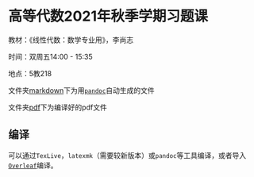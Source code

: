 # 高等代数2021年秋季学期习题课

教材：《线性代数：数学专业用》，李尚志

时间：双周五14:00 - 15:35

地点：5教218


文件夹[markdown](markdown/)下为用[`pandoc`](https://pandoc.org/)自动生成的文件

文件夹[pdf](pdf/)下为编译好的pdf文件


## 编译

可以通过`TexLive`，`latexmk`（需要较新版本）或`pandoc`等工具编译，或者导入[`Overleaf`](https://www.overleaf.com/dash)编译。

